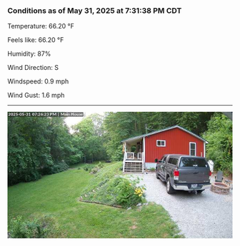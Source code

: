 ### Conditions as of May 31, 2025 at 7:31:38 PM CDT 

Temperature: 66.20 &deg;F

Feels like: 66.20 &deg;F

Humidity: 87%

Wind Direction: S

Windspeed: 0.9 mph

Wind Gust: 1.6 mph

---

<img src="./images/latest.jpeg"/>

